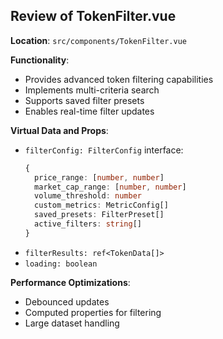 ## Review of TokenFilter.vue

**Location**: `src/components/TokenFilter.vue`

**Functionality**:
- Provides advanced token filtering capabilities
- Implements multi-criteria search
- Supports saved filter presets
- Enables real-time filter updates

**Virtual Data and Props**:
- `filterConfig: FilterConfig` interface:
  ```typescript
  {
    price_range: [number, number]
    market_cap_range: [number, number]
    volume_threshold: number
    custom_metrics: MetricConfig[]
    saved_presets: FilterPreset[]
    active_filters: string[]
  }
  ```
- `filterResults: ref<TokenData[]>`
- `loading: boolean`

**Performance Optimizations**:
- Debounced updates
- Computed properties for filtering
- Large dataset handling
